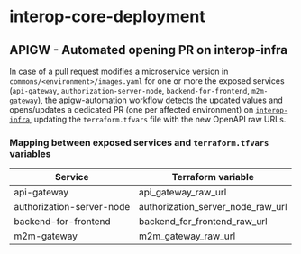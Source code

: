 # interop-core-deployment

## APIGW - Automated opening PR on interop-infra
In case of a pull request modifies a microservice version in
`commons/<environment>/images.yaml` for one or more the exposed services
(`api-gateway`, `authorization-server-node`, `backend-for-frontend`, `m2m-gateway`),
the apigw-automation workflow detects the updated values and opens/updates a dedicated PR
(one per affected environment) on [`interop-infra`](https://github.com/pagopa/interop-infra),
updating the `terraform.tfvars` file with the new OpenAPI raw URLs.


### Mapping between exposed services and `terraform.tfvars` variables

| Service                     | Terraform variable                       |
|------------------------------|------------------------------------------|
| api-gateway                 | api_gateway_raw_url                      |
| authorization-server-node   | authorization_server_node_raw_url        |
| backend-for-frontend        | backend_for_frontend_raw_url             |
| m2m-gateway                 | m2m_gateway_raw_url                      |
